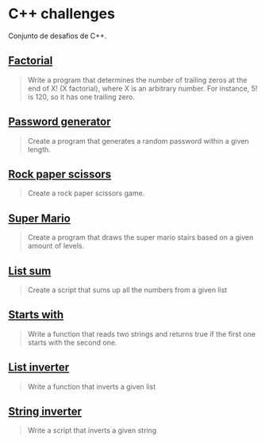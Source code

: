 # C++ challenges

Conjunto de desafios de C++.

## [Factorial](https://github.com/docafavarato/cpp-challenges/tree/main/Factorial/aula.cpp)
> Write a program that determines the number of trailing zeros at the end of X! (X factorial), where X is an arbitrary number. For instance, 5! is 120, so it has one trailing zero.
## [Password generator](https://github.com/docafavarato/cpp-challenges/tree/main/Password%20generator/aula.cpp)
> Create a program that generates a random password within a given length.
## [Rock paper scissors](https://github.com/docafavarato/cpp-challenges/tree/main/Rock%20paper%20scissors/main.cpp)
> Create a rock paper scissors game.
## [Super Mario](https://github.com/docafavarato/cpp-challenges/tree/main/Super%20Mario/main.cpp)
> Create a program that draws the super mario stairs based on a given amount of levels.
## [List sum](https://github.com/docafavarato/cpp-challenges/tree/main/List%20sum/main.cpp)
> Create a script that sums up all the numbers from a given list
## [Starts with](https://github.com/docafavarato/cpp-challenges/tree/main/Starts%20with/main.cpp)
> Write a function that reads two strings and returns true if the first one starts with the second one.
## [List inverter](https://github.com/docafavarato/cpp-challenges/tree/main/List%20inverter/main.cpp)
> Write a function that inverts a given list
## [String inverter](https://github.com/docafavarato/cpp-challenges/tree/main/String%20inverter/main.cpp)
> Write a script that inverts a given string